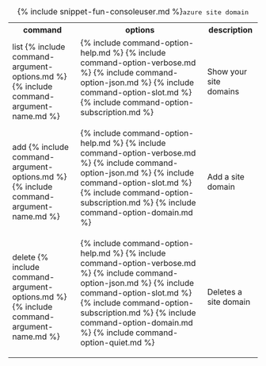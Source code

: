 <table class="table table-striped cli cmd">
	<caption>{% include snippet-fun-consoleuser.md %}<kbd>azure site domain</kbd></caption>
	<tr>
		<th class="w20">command</th>
		<th class="w60">options</th>
		<th>description</th>
	</tr>
	<tr>
		<td>list {% include command-argument-options.md %} {% include command-argument-name.md %}</td>
		<td>
			<dl class="dl-horizontal">
				{% include command-option-help.md %}
				{% include command-option-verbose.md %}
				{% include command-option-json.md %}
				{% include command-option-slot.md %}
				{% include command-option-subscription.md %}
			</dl>
		</td>
		<td>Show your site domains</td>
	</tr>
	<tr>
		<td>add {% include command-argument-options.md %} {% include command-argument-name.md %}</td>
		<td>
			<dl class="dl-horizontal">
				{% include command-option-help.md %}
				{% include command-option-verbose.md %}
				{% include command-option-json.md %}
				{% include command-option-slot.md %}
				{% include command-option-subscription.md %}
				{% include command-option-domain.md %}
			</dl>
		</td>
		<td>Add a site domain</td>
	</tr>
	<tr>
		<td>delete {% include command-argument-options.md %} {% include command-argument-name.md %}</td>
		<td>
			<dl class="dl-horizontal">
				{% include command-option-help.md %}
				{% include command-option-verbose.md %}
				{% include command-option-json.md %}
				{% include command-option-slot.md %}
				{% include command-option-subscription.md %}
				{% include command-option-domain.md %}
				{% include command-option-quiet.md %}
			</dl>
		</td>
		<td>Deletes a site domain</td>
	</tr>
</table>